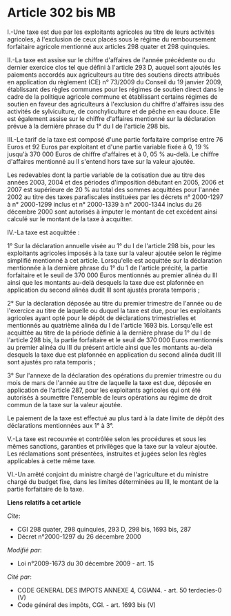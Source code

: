 # Article 302 bis MB

I.-Une taxe est due par les exploitants agricoles au titre de leurs activités agricoles, à l'exclusion de ceux placés sous le
régime du remboursement forfaitaire agricole mentionné aux articles 298 quater et 298 quinquies. 

II.-La taxe est assise sur le chiffre d'affaires de l'année précédente ou du dernier exercice clos tel que défini à l'article
293 D, auquel sont ajoutés les paiements accordés aux agriculteurs au titre des soutiens directs attribués en application du
règlement (CE) n° 73/2009 du Conseil du 19 janvier 2009, établissant des règles communes pour les régimes de soutien direct
dans le cadre de la politique agricole commune et établissant certains régimes de soutien en faveur des agriculteurs à
l'exclusion du chiffre d'affaires issu des activités de sylviculture, de conchyliculture et de pêche en eau douce. Elle est
également assise sur le chiffre d'affaires mentionné sur la déclaration prévue à la dernière phrase du 1° du I de l'article
298 bis. 

III.-Le tarif de la taxe est composé d'une partie forfaitaire comprise entre 76 Euros et 92 Euros par exploitant et d'une
partie variable fixée à 0, 19 % jusqu'à 370 000 Euros de chiffre d'affaires et à 0, 05 % au-delà. Le chiffre d'affaires
mentionné au II s'entend hors taxe sur la valeur ajoutée. 

Les redevables dont la partie variable de la cotisation due au titre des années 2003, 2004 et des périodes d'imposition
débutant en 2005, 2006 et 2007 est supérieure de 20 % au total des sommes acquittées pour l'année 2002 au titre des taxes
parafiscales instituées par les décrets n° 2000-1297 à n° 2000-1299 inclus et n° 2000-1339 à n° 2000-1344 inclus du 26
décembre 2000 sont autorisés à imputer le montant de cet excédent ainsi calculé sur le montant de la taxe à acquitter. 

IV.-La taxe est acquittée : 

1° Sur la déclaration annuelle visée au 1° du I de l'article 298 bis, pour les exploitants agricoles imposés à la taxe sur la
valeur ajoutée selon le régime simplifié mentionné à cet article. Lorsqu'elle est acquittée sur la déclaration mentionnée à
la dernière phrase du 1° du 1 de l'article précité, la partie forfaitaire et le seuil de 370 000 Euros mentionnés au premier
alinéa du III ainsi que les montants au-delà desquels la taxe due est plafonnée en application du second alinéa dudit III
sont ajustés prorata temporis ; 

2° Sur la déclaration déposée au titre du premier trimestre de l'année ou de l'exercice au titre de laquelle ou duquel la
taxe est due, pour les exploitants agricoles ayant opté pour le dépôt de déclarations trimestrielles et mentionnés au
quatrième alinéa du I de l'article 1693 bis. Lorsqu'elle est acquittée au titre de la période définie à la dernière phrase du
1° du I de l'article 298 bis, la partie forfaitaire et le seuil de 370 000 Euros mentionnés au premier alinéa du III du
présent article ainsi que les montants au-delà desquels la taxe due est plafonnée en application du second alinéa dudit III
sont ajustés pro rata temporis ; 

3° Sur l'annexe de la déclaration des opérations du premier trimestre ou du mois de mars de l'année au titre de laquelle la
taxe est due, déposée en application de l'article 287, pour les exploitants agricoles qui ont été autorisés à soumettre
l'ensemble de leurs opérations au régime de droit commun de la taxe sur la valeur ajoutée. 

Le paiement de la taxe est effectué au plus tard à la date limite de dépôt des déclarations mentionnées aux 1° à 3°.

V.-La taxe est recouvrée et contrôlée selon les procédures et sous les mêmes sanctions, garanties et privilèges que la taxe
sur la valeur ajoutée. Les réclamations sont présentées, instruites et jugées selon les règles applicables à cette même
taxe. 

VI.-Un arrêté conjoint du ministre chargé de l'agriculture et du ministre chargé du budget fixe, dans les limites déterminées
au III, le montant de la partie forfaitaire de la taxe.

**Liens relatifs à cet article**

_Cite_:

  - CGI 298 quater, 298 quinquies, 293 D, 298 bis, 1693 bis, 287
  - Décret n°2000-1297 du 26 décembre 2000

_Modifié par_:

  - Loi n°2009-1673 du 30 décembre 2009 - art. 15

_Cité par_:

  - CODE GENERAL DES IMPOTS ANNEXE 4, CGIAN4. - art. 50 terdecies-0 (V)
  - Code général des impôts, CGI. - art. 1693 bis (V)
